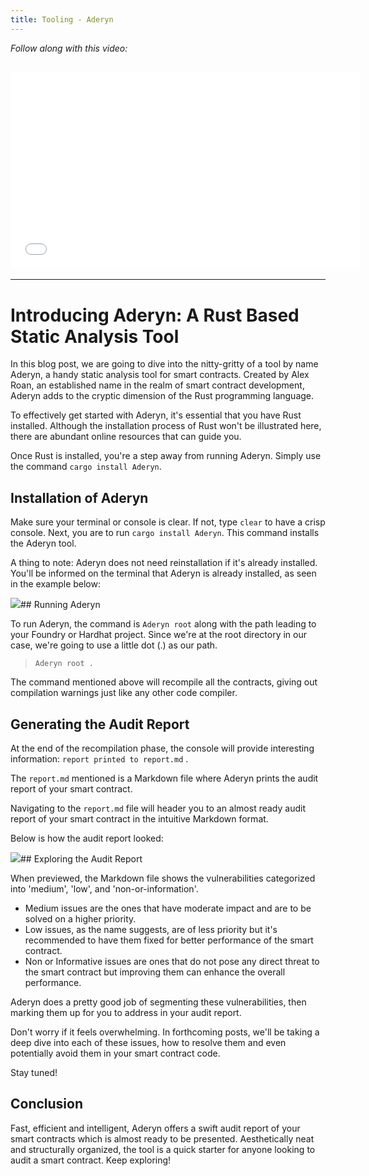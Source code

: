 ```yaml
---
title: Tooling - Aderyn
---
```


_Follow along with this video:_

## <iframe width="560" height="315" src="VIDEO_LINK" title="vimeo" frameborder="0" allow="accelerometer; autoplay; clipboard-write; encrypted-media; gyroscope; picture-in-picture; web-share" allowfullscreen></iframe>

---

# Introducing Aderyn: A Rust Based Static Analysis Tool

In this blog post, we are going to dive into the nitty-gritty of a tool by name Aderyn, a handy static analysis tool for smart contracts. Created by Alex Roan, an established name in the realm of smart contract development, Aderyn adds to the cryptic dimension of the Rust programming language.

To effectively get started with Aderyn, it's essential that you have Rust installed. Although the installation process of Rust won't be illustrated here, there are abundant online resources that can guide you.

Once Rust is installed, you're a step away from running Aderyn. Simply use the command `cargo install Aderyn`.

## Installation of Aderyn

Make sure your terminal or console is clear. If not, type `clear` to have a crisp console. Next, you are to run `cargo install Aderyn`. This command installs the Aderyn tool.

A thing to note: Aderyn does not need reinstallation if it's already installed. You'll be informed on the terminal that Aderyn is already installed, as seen in the example below:

![](https://cdn.videotap.com/pnFtrBJS6gg7wF4fAor8-17.29.png)## Running Aderyn

To run Aderyn, the command is `Aderyn root` along with the path leading to your Foundry or Hardhat project. Since we're at the root directory in our case, we're going to use a little dot (.) as our path.

> `Aderyn root .`

The command mentioned above will recompile all the contracts, giving out compilation warnings just like any other code compiler.

## Generating the Audit Report

At the end of the recompilation phase, the console will provide interesting information: `report printed to report.md` .

The `report.md` mentioned is a Markdown file where Aderyn prints the audit report of your smart contract.

Navigating to the `report.md` file will header you to an almost ready audit report of your smart contract in the intuitive Markdown format.

Below is how the audit report looked:

![](https://cdn.videotap.com/aZCpkdjtzg2vgNCWYwi2-49.41.png)## Exploring the Audit Report

When previewed, the Markdown file shows the vulnerabilities categorized into 'medium', 'low', and 'non-or-information'.

- Medium issues are the ones that have moderate impact and are to be solved on a higher priority.
- Low issues, as the name suggests, are of less priority but it's recommended to have them fixed for better performance of the smart contract.
- Non or Informative issues are ones that do not pose any direct threat to the smart contract but improving them can enhance the overall performance.

Aderyn does a pretty good job of segmenting these vulnerabilities, then marking them up for you to address in your audit report.

Don't worry if it feels overwhelming. In forthcoming posts, we'll be taking a deep dive into each of these issues, how to resolve them and even potentially avoid them in your smart contract code.

Stay tuned!

## Conclusion

Fast, efficient and intelligent, Aderyn offers a swift audit report of your smart contracts which is almost ready to be presented. Aesthetically neat and structurally organized, the tool is a quick starter for anyone looking to audit a smart contract. Keep exploring!
